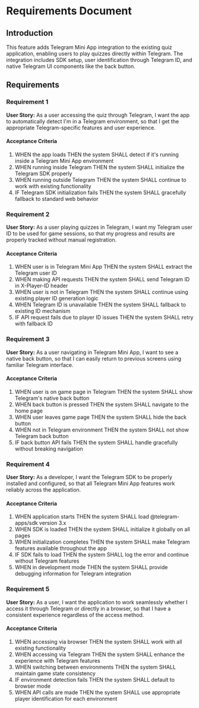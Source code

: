 # Requirements Document

## Introduction

This feature adds Telegram Mini App integration to the existing quiz application, enabling users to play quizzes directly within Telegram. The integration includes SDK setup, user identification through Telegram ID, and native Telegram UI components like the back button.

## Requirements

### Requirement 1

**User Story:** As a user accessing the quiz through Telegram, I want the app to automatically detect I'm in a Telegram environment, so that I get the appropriate Telegram-specific features and user experience.

#### Acceptance Criteria

1. WHEN the app loads THEN the system SHALL detect if it's running inside a Telegram Mini App environment
2. WHEN running inside Telegram THEN the system SHALL initialize the Telegram SDK properly
3. WHEN running outside Telegram THEN the system SHALL continue to work with existing functionality
4. IF Telegram SDK initialization fails THEN the system SHALL gracefully fallback to standard web behavior

### Requirement 2

**User Story:** As a user playing quizzes in Telegram, I want my Telegram user ID to be used for game sessions, so that my progress and results are properly tracked without manual registration.

#### Acceptance Criteria

1. WHEN user is in Telegram Mini App THEN the system SHALL extract the Telegram user ID
2. WHEN making API requests THEN the system SHALL send Telegram ID in X-Player-ID header
3. WHEN user is not in Telegram THEN the system SHALL continue using existing player ID generation logic
4. WHEN Telegram ID is unavailable THEN the system SHALL fallback to existing ID mechanism
5. IF API request fails due to player ID issues THEN the system SHALL retry with fallback ID

### Requirement 3

**User Story:** As a user navigating in Telegram Mini App, I want to see a native back button, so that I can easily return to previous screens using familiar Telegram interface.

#### Acceptance Criteria

1. WHEN user is on game page in Telegram THEN the system SHALL show Telegram's native back button
2. WHEN back button is pressed THEN the system SHALL navigate to the home page
3. WHEN user leaves game page THEN the system SHALL hide the back button
4. WHEN not in Telegram environment THEN the system SHALL not show Telegram back button
5. IF back button API fails THEN the system SHALL handle gracefully without breaking navigation

### Requirement 4

**User Story:** As a developer, I want the Telegram SDK to be properly installed and configured, so that all Telegram Mini App features work reliably across the application.

#### Acceptance Criteria

1. WHEN application starts THEN the system SHALL load @telegram-apps/sdk version 3.x
2. WHEN SDK is loaded THEN the system SHALL initialize it globally on all pages
3. WHEN initialization completes THEN the system SHALL make Telegram features available throughout the app
4. IF SDK fails to load THEN the system SHALL log the error and continue without Telegram features
5. WHEN in development mode THEN the system SHALL provide debugging information for Telegram integration

### Requirement 5

**User Story:** As a user, I want the application to work seamlessly whether I access it through Telegram or directly in a browser, so that I have a consistent experience regardless of the access method.

#### Acceptance Criteria

1. WHEN accessing via browser THEN the system SHALL work with all existing functionality
2. WHEN accessing via Telegram THEN the system SHALL enhance the experience with Telegram features
3. WHEN switching between environments THEN the system SHALL maintain game state consistency
4. IF environment detection fails THEN the system SHALL default to browser mode
5. WHEN API calls are made THEN the system SHALL use appropriate player identification for each environment